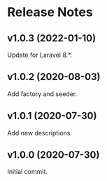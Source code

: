 # Release Notes

## v1.0.3 (2022-01-10)
Update for Laravel 8.*.

## v1.0.2 (2020-08-03)
Add factory and seeder.

## v1.0.1 (2020-07-30)
Add new descriptions.

## v1.0.0 (2020-07-30)
Initial commit.
